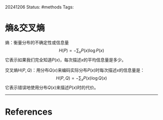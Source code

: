 20241206
Status: #methods
Tags: 
# 熵&交叉熵
熵：衡量分布的不确定性或信息量
$$H(P) = - \sum_{x}P(x)\log P(x)$$
它表示如果我们完全知道$P(x)$，每次描述$x$的平均信息量是多少。

交叉熵$H(P,Q)$：用分布$Q(x)$来编码实际分布$P(x)$时每次描述$x$的信息量是：
$$H(P,Q) = - \sum_xP(x)\log Q(x)$$
它表示错误地使用分布$Q(x)$来描述$P(x)$时的代价。

---
# References
